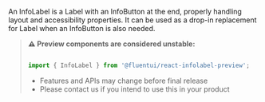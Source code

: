 An InfoLabel is a Label with an InfoButton at the end, properly handling layout and accessibility properties.
It can be used as a drop-in replacement for Label when an InfoButton is also needed.

<!-- Don't allow prettier to collapse code block into single line -->
<!-- prettier-ignore -->
> **⚠️ Preview components are considered unstable:**
>
> ```jsx
>
> import { InfoLabel } from '@fluentui/react-infolabel-preview';
>
> ```
>
> - Features and APIs may change before final release
> - Please contact us if you intend to use this in your product
